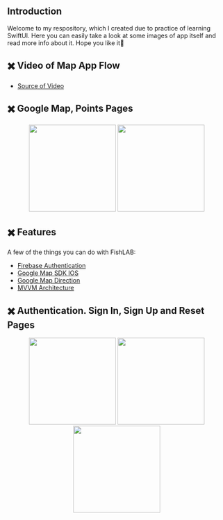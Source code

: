 ## Introduction
Welcome to my respository, which I created due to practice of learning SwiftUI. Here you can easily take a look at some images of app itself and read more info about it. Hope you like it🤙

## ✖️ Video of Map App Flow
* [Source of Video](https://github.com/rahat-limit/FishingLab-SwiftUI-App/blob/main/fishinglabs_assets/googlemap_flow.mov) 

## ✖️ Google Map, Points Pages
<p align='center'>
    <image src='https://github.com/rahat-limit/FishingLab-SwiftUI-App/blob/main/fishinglabs_assets/googlemap.png' width='200'/>
    <image src='https://github.com/rahat-limit/FishingLab-SwiftUI-App/blob/main/fishinglabs_assets/points.png' width='200'/>
</p>

## ✖️ Features

A few of the things you can do with FishLAB:

* [Firebase Authentication](https://firebase.google.com) 
* [Google Map SDK IOS](https://firebase.google.com)
* [Google Map Direction](https://firebase.google.com)
* [MVVM Architecture](https://firebase.google.com)

## ✖️ Authentication. Sign In, Sign Up and Reset Pages
<p align='center'>
    <image src='https://github.com/rahat-limit/FishingLab-SwiftUI-App/blob/main/fishinglabs_assets/signin.png' width='200'/>
    <image src='https://github.com/rahat-limit/FishingLab-SwiftUI-App/blob/main/fishinglabs_assets/signup.png' width='200'/>
    <image src='https://github.com/rahat-limit/FishingLab-SwiftUI-App/blob/main/fishinglabs_assets/reset.png' width='200'/>
</p>
